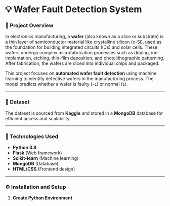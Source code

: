 # 💡 Wafer Fault Detection System

### 📑 Project Overview
In electronics manufacturing, a **wafer** (also known as a slice or substrate) is a thin layer of semiconductor material like crystalline silicon (c-Si), used as the foundation for building integrated circuits (ICs) and solar cells. These wafers undergo complex microfabrication processes such as doping, ion implantation, etching, thin-film deposition, and photolithographic patterning. After fabrication, the wafers are diced into individual chips and packaged.

This project focuses on **automated wafer fault detection** using machine learning to identify defective wafers in the manufacturing process. The model predicts whether a wafer is faulty (`-1`) or normal (`1`).

---

### 📂 Dataset
The dataset is sourced from **Kaggle** and stored in a **MongoDB** database for efficient access and scalability.

---

### 🔧 Technologies Used
- **Python 3.8**
- **Flask** (Web framework)
- **Scikit-learn** (Machine learning)
- **MongoDB** (Database)
- **HTML/CSS** (Frontend design)

---

### ⚙️ Installation and Setup

1. **Create Python Environment**
  
